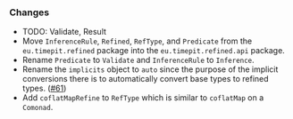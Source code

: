 ### Changes

* TODO: Validate, Result
* Move `InferenceRule`, `Refined`, `RefType`, and `Predicate` from the
  `eu.timepit.refined` package into the `eu.timepit.refined.api` package.
* Rename `Predicate` to `Validate` and `InferenceRule` to `Inference`.
* Rename the `implicits` object to `auto` since the purpose of the
  implicit conversions there is to automatically convert base types to
  refined types. ([#61])
* Add `coflatMapRefine` to `RefType` which is similar to `coflatMap` on
  a `Comonad`.

[#61]: https://github.com/fthomas/refined/issues/61
[#68]: https://github.com/fthomas/refined/pull/68
